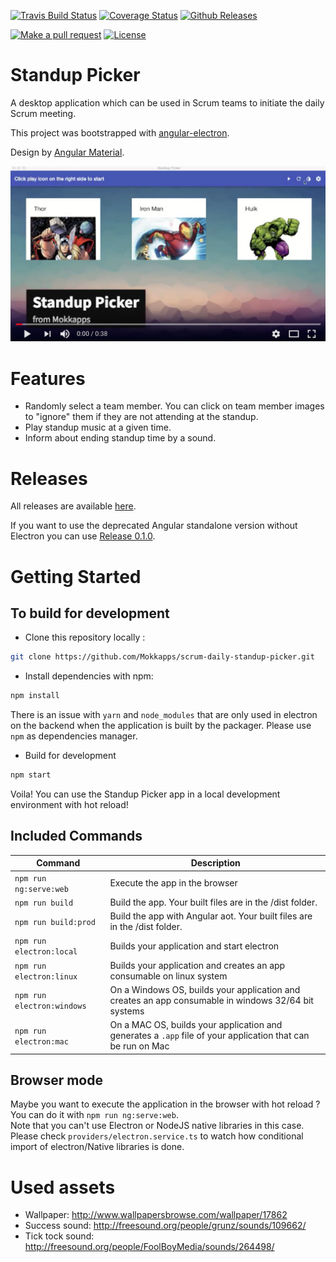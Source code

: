 [![Travis Build Status][build-badge]][build]
[![Coverage Status][coverage-badge]][coverage]
[![Github Releases][release-badge]][release]

[![Make a pull request][prs-badge]][prs]
[![License](http://img.shields.io/badge/Licence-MIT-brightgreen.svg)](LICENSE.md)

# Standup Picker

A desktop application which can be used in Scrum teams to initiate the daily Scrum meeting.

This project was bootstrapped with [angular-electron](https://github.com/maximegris/angular-electron).

Design by [Angular Material](https://material.angular.io).

[![Standup Picker](./youtube_video_thumbnail.png)](https://youtu.be/7MHk09N5APM "Standup Picker - Click to Watch!")

# Features

* Randomly select a team member. You can click on team member images to "ignore" them if they are not attending at the standup.
* Play standup music at a given time.
* Inform about ending standup time by a sound.

# Releases

All releases are available [here](https://github.com/Mokkapps/scrum-daily-standup-picker/releases).

If you want to use the deprecated Angular standalone version without Electron you can use [Release 0.1.0](https://github.com/Mokkapps/scrum-daily-standup-picker/releases/tag/v0.1.0).

# Getting Started

## To build for development

* Clone this repository locally :

```bash
git clone https://github.com/Mokkapps/scrum-daily-standup-picker.git
```

* Install dependencies with npm:

```bash
npm install
```

There is an issue with `yarn` and `node_modules` that are only used in electron on the backend when the application is built by the packager. Please use `npm` as dependencies manager.

* Build for development

```bash
npm start
```

Voila! You can use the Standup Picker app in a local development environment with hot reload!

## Included Commands

|Command|Description|
|--|--|
|`npm run ng:serve:web`| Execute the app in the browser |
|`npm run build`| Build the app. Your built files are in the /dist folder. |
|`npm run build:prod`| Build the app with Angular aot. Your built files are in the /dist folder. |
|`npm run electron:local`| Builds your application and start electron
|`npm run electron:linux`| Builds your application and creates an app consumable on linux system |
|`npm run electron:windows`| On a Windows OS, builds your application and creates an app consumable in windows 32/64 bit systems |
|`npm run electron:mac`|  On a MAC OS, builds your application and generates a `.app` file of your application that can be run on Mac |

## Browser mode

Maybe you want to execute the application in the browser with hot reload ? You can do it with `npm run ng:serve:web`.  
Note that you can't use Electron or NodeJS native libraries in this case. Please check `providers/electron.service.ts` to watch how conditional import of electron/Native libraries is done.


# Used assets

* Wallpaper: http://www.wallpapersbrowse.com/wallpaper/17862
* Success sound: http://freesound.org/people/grunz/sounds/109662/
* Tick tock sound: http://freesound.org/people/FoolBoyMedia/sounds/264498/

[build-badge]: https://travis-ci.org/Mokkapps/scrum-daily-standup-picker.svg?branch=master
[build]: https://travis-ci.org/Mokkapps/scrum-daily-standup-picker.svg?branch=master
[release-badge]: https://img.shields.io/github/downloads/Mokkapps/scrum-daily-standup-picker/latest/total.svg
[release]: https://github.com/Mokkapps/scrum-daily-standup-picker
[prs-badge]: https://img.shields.io/badge/PRs-welcome-brightgreen.svg?style=flat-square
[prs]: http://makeapullrequest.com
[coverage-badge]: https://coveralls.io/repos/github/Mokkapps/scrum-daily-standup-picker/badge.svg?branch=master
[coverage]: https://coveralls.io/github/Mokkapps/scrum-daily-standup-picker?branch=master